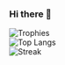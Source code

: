 ### Hi there 👋

![Trophies](https://github-profile-trophy.vercel.app/?username=Lawytel&column=3&row=2&theme=dark) <br />
![Top Langs](https://github-readme-stats.vercel.app/api/top-langs/?username=Lawytel&layout=compact&theme=dracula) <br />
![Streak](https://streak-stats.demolab.com?user=Lawytel&theme=dark)

